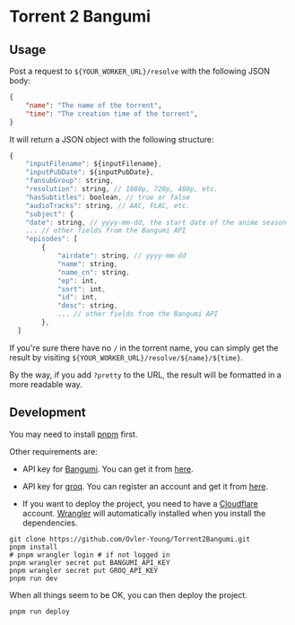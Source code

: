 # Torrent 2 Bangumi

## Usage

Post a request to `${YOUR_WORKER_URL}/resolve` with the following JSON body:

``` json
{
    "name": "The name of the torrent",
    "time": "The creation time of the torrent",
}
```

It will return a JSON object with the following structure:

``` javascript
{
    "inputFilename": ${inputFilename},
    "inputPubDate": ${inputPubDate},
    "fansubGroup": string,
    "resolution": string, // 1080p, 720p, 480p, etc.
    "hasSubtitles": boolean, // true or false
    "audioTracks": string, // AAC, FLAC, etc.
    "subject": {
    "date": string, // yyyy-mm-dd, the start date of the anime season
    ... // other fields from the Bangumi API
    "episodes": [
        {
            "airdate": string, // yyyy-mm-dd
            "name": string,
            "name_cn": string,
            "ep": int,
            "sort": int,
            "id": int,
            "desc": string,
            ... // other fields from the Bangumi API
        },
  ]

```

If you're sure there have no `/` in the torrent name, you can simply get the result by visiting `${YOUR_WORKER_URL}/resolve/${name}/${time}`.

By the way, if you add `?pretty` to the URL, the result will be formatted in a more readable way.

## Development

You may need to install [pnpm](https://pnpm.io/) first.

Other requirements are:

- API key for [Bangumi](https://bgm.tv). You can get it from [here](https://next.bgm.tv/demo/access-token).

- API key for [groq](https://groq.com/). You can register an account and get it from [here](https://console.groq.com/keys).

- If you want to deploy the project, you need to have a [Cloudflare](https://www.cloudflare.com/) account.  [Wrangler](https://developers.cloudflare.com/workers/cli-wrangler/install-update) will automatically installed when you install the dependencies.

``` shell
git clone https://github.com/Ovler-Young/Torrent2Bangumi.git
pnpm install
# pnpm wrangler login # if not logged in
pnpm wrangler secret put BANGUMI_API_KEY
pnpm wrangler secret put GROQ_API_KEY
pnpm run dev
```

When all things seem to be OK, you can then deploy the project.

``` shell
pnpm run deploy
```
